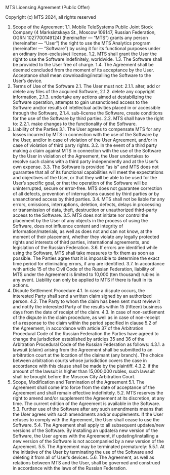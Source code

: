 MTS Licensing Agreement (Public Offer)

Copyright (c) MTS 2024, all rights reserved

1.	Scope of the Agreement
1.1.	Mobile TeleSystems Public Joint Stock Company (4 Marksistskaya St., Moscow 109147, Russian Federation, OGRN 1027700149124) (hereinafter — “MTS”) grants any person (hereinafter — “User”) the right to use the MTS Analytics program (hereinafter — “Software”) by using it for its functional purposes under an ordinary (non-exclusive) license. 
1.2.	MTS shall grant the User the right to use the Software indefinitely, worldwide.
1.3.	The Software shall be provided to the User free of charge.
1.4.	The Agreement shall be deemed concluded from the moment of its acceptance by the User. Acceptance shall mean downloading/installing the Software to the User’s device. 
2.	Terms of Use of the Software
2.1.	The User must not:
2.1.1.	alter, add or delete any files of the acquired Software,
2.1.2.	delete any copyright information,
2.1.3.	undertake any actions aimed at destabilizing the Software operation, attempts to gain unsanctioned access to the Software and/or results of intellectual activities placed in or accessible through the Software, 
2.1.4.	sub-license the Software, create conditions for the use of the Software by third parties.
2.2.	MTS shall have the right to:
2.2.1.	make changes to the functionality of the Software.
3.	Liability of the Parties
3.1.	The User agrees to compensate MTS for any losses incurred by MTS in connection with the use of the Software by the User, and/or in case of violation of the User Agreement, and/or in case of violation of third party rights.
3.2.	In the event of a third party making a claim against MTS in connection with the use of the Software by the User in violation of the Agreement, the User undertakes to resolve such claims with a third party independently and at the User’s own expense.
3.3.	The Software is provided “as is” and MTS does not guarantee that all of its functional capabilities will meet the expectations and objectives of the User, or that they will be able to be used for the User’s specific goal, or that the operation of the Software will be uninterrupted, secure or error-free. MTS does not guarantee correction of all defects, prevention of interruptions caused by third parties or by unsanctioned access by third parties.
3.4.	MTS shall not be liable for any errors, omissions, interruptions, deletion, defects, delays in processing or transmission of data, theft, destruction or unauthorized third-party access to the Software.
3.5.	MTS does not initiate nor control the placement by the User of any objects in the process of using the Software, does not influence content and integrity of information/materials, as well as does not and can not know, at the moment of their placement, whether they violate any legally protected rights and interests of third parties, international agreements, and legislation of the Russian Federation.
3.6.	If errors are identified while using the Software, MTS shall take measures to fix them as soon as possible. The Parties agree that it is impossible to determine the exact time period for eliminating errors, if any are identified.
3.7.	In accordance with article 15 of the Civil Code of the Russian Federation, liability of MTS under the Agreement is limited to 10,000 (ten thousand) rubles in any event. Liability can only be applied to MTS if there is fault in its actions.
4.	Dispute Settlement Procedure
4.1.	In case a dispute occurs, the interested Party shall send a written claim signed by an authorized person.
4.2.	The Party to whom the claim has been sent must review it and notify the interested Party of the results within 15 (fifteen) business days from the date of receipt of the claim.
4.3.	In case of non-settlement of the dispute in the claim procedure, as well as in case of non-receipt of a response to the claim within the period specified in clause 5.2 of the Agreement, in accordance with article 37 of the Arbitration Procedural Code of the Russian Federation the Parties have agreed to change the jurisdiction established by articles 35 and 36 of the Arbitration Procedural Code of the Russian Federation as follows:
4.3.1.	a lawsuit (claim) arising from the Agreement shall be submitted to an arbitration court at the location of the claimant (any branch). The choice between arbitration courts whose jurisdiction covers the case in accordance with this clause shall be made by the plaintiff.
4.3.2.	if the amount of the lawsuit is higher than 15,000,000 rubles, such lawsuit shall be brought before the Moscow City Arbitration Court.
5.	Scope, Modification and Termination of the Agreement
5.1.	The Agreement shall come into force from the date of acceptance of the Agreement and shall remain effective indefinitely.
5.2.	MTS reserves the right to amend and/or supplement the Agreement at its discretion, at any time. The current edition of the Agreement is available in the Software. 
5.3.	Further use of the Software after any such amendments means that the User agrees with such amendments and/or supplements. If the User refuses to comply with the Agreement, the User shall cease to use the Software. 
5.4.	The Agreement shall apply to all subsequent updates/new versions of the Software. By installing an update/a new version of the Software, the User agrees with the Agreement, if updating/installing a new version of the Software is not accompanied by a new version of the Agreement.
5.5.	The Agreement may be terminated prematurely:
5.5.1.	At the initiative of the User by terminating the use of the Software and deleting it from all of User’s devices.
5.6.	The Agreement, as well as relations between MTS and the User, shall be governed and construed in accordance with the laws of the Russian Federation. 
